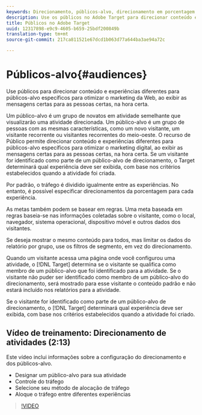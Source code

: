 ```yaml
---
keywords: Direcionamento, públicos-alvo, direcionamento em porcentagem
description: Use os públicos no Adobe Target para direcionar conteúdo e experiências diferentes para públicos-alvo específicos para otimizar o marketing da Web, ao exibir as mensagens certas para as pessoas certas, na hora certa.
title: Públicos no Adobe Target
uuid: 12317898-e9c9-4605-b659-25bdf200849b
translation-type: tm+mt
source-git-commit: 217ca811521e67dcd1b063d77a644ba3ae94a72c

---
```



# Públicos-alvo{#audiences}

Use públicos para direcionar conteúdo e experiências diferentes para públicos-alvo específicos para otimizar o marketing da Web, ao exibir as mensagens certas para as pessoas certas, na hora certa.

Um público-alvo é um grupo de novatos em atividade semelhante que visualizarão uma atividade direcionada.  Um público-alvo é um grupo de pessoas com as mesmas características, como um novo visitante, um visitante recorrente ou visitantes recorrentes do meio-oeste. O recurso de Público permite direcionar conteúdo e experiências diferentes para públicos-alvo específicos para otimizar o marketing digital, ao exibir as mensagens certas para as pessoas certas, na hora certa. Se um visitante for identificado como parte de um público-alvo de direcionamento, o Target determinará qual experiência deve ser exibida, com base nos critérios estabelecidos quando a atividade foi criada.

Por padrão, o tráfego é dividido igualmente entre as experiências. No entanto, é possível especificar  direcionamentos da porcentagem para cada experiência.

As metas também podem se basear em regras. Uma meta baseada em regras baseia-se nas informações coletadas sobre o visitante, como o local, navegador, sistema operacional, dispositivo móvel e outros dados dos visitantes.

Se deseja mostrar o mesmo conteúdo para todos, mas limitar os dados do relatório por grupo, use os filtros de segmento, em vez do direcionamento.

Quando um visitante acessa uma página onde você configurou uma atividade, o [!DNL Target] determina se o visitante se qualifica como membro de um público-alvo que foi identificado para a atividade. Se o visitante não puder ser identificado como membro de um público-alvo do direcionamento, será mostrado para esse visitante o conteúdo padrão e não estará incluído nos relatórios para a atividade.

Se o visitante for identificado como parte de um público-alvo de direcionamento, o [!DNL Target] determinará qual experiência deve ser exibida, com base nos critérios estabelecidos quando a atividade foi criado.

## Vídeo de treinamento: Direcionamento de atividades  (2:13)

Este vídeo inclui informações sobre a configuração do direcionamento e dos públicos-alvo.

* Designar um público-alvo para sua atividade
* Controle do tráfego
* Selecione seu método de alocação de tráfego
* Aloque o tráfego entre diferentes experiências

>[!VIDEO](https://video.tv.adobe.com/v/17385?captions=por_br)
